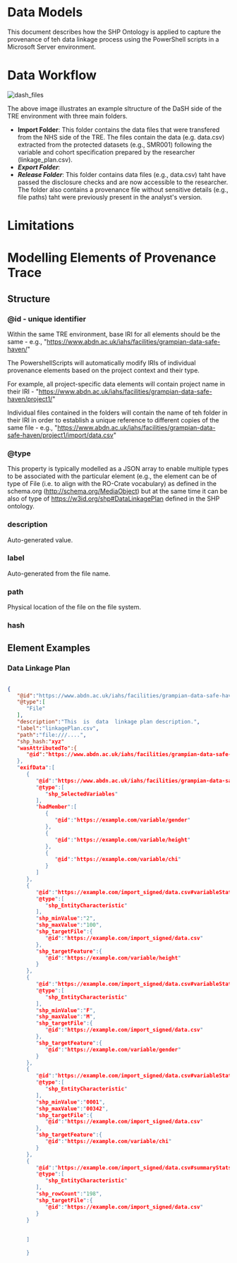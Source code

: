 # Data Models 

This document describes how the SHP Ontology is applied to capture the provenance of teh data linkage process using the PowerShell scripts in a Microsoft Server environment. 

# Data Workflow 

![dash_files](https://github.com/TRE-Provenance/TRE-Provenance.github.io/assets/4025828/964fc1ad-df40-4e89-b5ef-1aaf5bbe9856)

The above image illustrates an example sltructure of the DaSH side of the TRE environment with three main folders. 

* **Import Folder**: This folder contains the data files that were transfered from the NHS side of the TRE. The files contain the data (e.g. data.csv) extracted from the protected datasets (e.g., SMR001) following the variable and cohort specification prepared by the researcher (linkage_plan.csv).
* ***Export Folder***:
* ***Release Folder***: This folder contains data files (e.g., data.csv) taht have passed the disclosure checks and are now accessible to the researcher. The folder also contains a provenance file without sensitive details (e.g., file paths) taht were previously present in the analyst's version. 


# Limitations

# Modelling Elements of Provenance Trace

## Structure 

### @id - unique identifier

Within the same TRE environment, base IRI for all elements should be the same - e.g., "https://www.abdn.ac.uk/iahs/facilities/grampian-data-safe-haven/"

The PowershellScripts will automatically modify IRIs of individual provenance elements based on the project context and their type. 

For example, all project-specific data elements will contain project name in their IRI  - "https://www.abdn.ac.uk/iahs/facilities/grampian-data-safe-haven/project1/"

Individual files contained in the folders will contain the name of teh folder in their IRI in order to establish a unique reference to different copies of the same file - e.g., "https://www.abdn.ac.uk/iahs/facilities/grampian-data-safe-haven/project1/import/data.csv"

### @type 

This property is typically modelled as a JSON array to enable multiple types to be associated with the particular element (e.g., the element can be of type of File (i.e. to align with the RO-Crate vocabulary) as defined in the schema.org (http://schema.org/MediaObject) but at the same time it can be also of type of https://w3id.org/shp#DataLinkagePlan defined in the SHP ontology. 

### description

Auto-generated value.

### label

Auto-generated from the file name.

### path

Physical location of the file on the file system.

### hash

## Element Examples 

### Data Linkage Plan 

```JSON

{
   "@id":"https://www.abdn.ac.uk/iahs/facilities/grampian-data-safe-haven/project1/linkagePlan.csv",
   "@type":[
      "File"
   ],
   "description":"This  is  data  linkage plan description.",
   "label":"linkagePlan.csv",
   "path":"file:///....",
   "shp_hash:"xyz"
   "wasAttributedTo":{
      "@id":"https://www.abdn.ac.uk/iahs/facilities/grampian-data-safe-haven/staff/username1"
   },
   "exifData":[
      {
         "@id":"https://www.abdn.ac.uk/iahs/facilities/grampian-data-safe-haven/project1/linkagePlan.csv#selectedVariables",
         "@type":[
            "shp_SelectedVariables"
         ],
         "hadMember":[
            {
               "@id":"https://example.com/variable/gender"
            },
            {
               "@id":"https://example.com/variable/height"
            },
            {
               "@id":"https://example.com/variable/chi"
            }
         ]
      },
      {
         "@id":"https://example.com/import_signed/data.csv#variableStats1",
         "@type":[
            "shp_EntityCharacteristic"
         ],
         "shp_minValue":"2",
         "shp_maxValue":"100",
         "shp_targetFile":{
            "@id":"https://example.com/import_signed/data.csv"
         },
         "shp_targetFeature":{
            "@id":"https://example.com/variable/height"
         }
      },
      {
         "@id":"https://example.com/import_signed/data.csv#variableStats2",
         "@type":[
            "shp_EntityCharacteristic"
         ],
         "shp_minValue":"F",
         "shp_maxValue":"M",
         "shp_targetFile":{
            "@id":"https://example.com/import_signed/data.csv"
         },
         "shp_targetFeature":{
            "@id":"https://example.com/variable/gender"
         }
      },
      {
         "@id":"https://example.com/import_signed/data.csv#variableStats3",
         "@type":[
            "shp_EntityCharacteristic"
         ],
         "shp_minValue":"0001",
         "shp_maxValue":"00342",
         "shp_targetFile":{
            "@id":"https://example.com/import_signed/data.csv"
         },
         "shp_targetFeature":{
            "@id":"https://example.com/variable/chi"
         }
      },
      {
         "@id":"https://example.com/import_signed/data.csv#summaryStats",
         "@type":[
            "shp_EntityCharacteristic"
         ],
         "shp_rowCount":"198",
         "shp_targetFile":{
            "@id":"https://example.com/import_signed/data.csv"
         }
      }
	  
	  
	  ]
	  
	  }
	  

```
